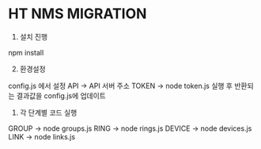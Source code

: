 # HT NMS MIGRATION

1. 설치 진행

npm install

2. 환경설정

config.js 에서 설정
API -> API 서버 주소
TOKEN -> node token.js 실행 후 반환되는 결과값을 config.js에 업데이트

1. 각 단계별 코드 실행

GROUP -> node groups.js
RING -> node rings.js
DEVICE -> node devices.js
LINK -> node links.js
